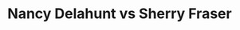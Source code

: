 ---
title: Nancy Delahunt vs Sherry Fraser
player1:
  name: Delahunt, Nancy
  percent: 75
  wins: 0
  losses: 1
player2:
  name: Fraser, Sherry
  percent: 89
  wins: 1
  losses: 0
games:
- player1:
    team: NS
    position: Lead
    percent: 75
    win: 0
    loss: 1
  player2:
    team: BC
    position: Second
    percent: 89
    win: 1
    loss: 0
  event: Hearts
  year: 1997
  draw: Round Robin(6)
  score: BC 9 - NS 4
- player1:
    team: JON
    position: Lead
    percent: 90
    win: 1
    loss: 0
  player2:
    team: FRA
    position: Fourth
    percent: 65
    win: 0
    loss: 1
  event: Trials (Women)
  year: 2001
  draw: Round Robin(8)
  score: JON 7 - FRA 3
---